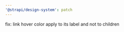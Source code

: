 ```yaml
---
'@strapi/design-system': patch
---
```


fix: link hover color apply to its label and not to children
